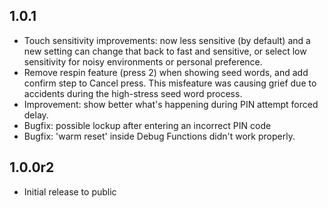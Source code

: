
## 1.0.1
- Touch sensitivity improvements: now less sensitive (by default) and a new setting can
  change that back to fast and sensitive, or select low sensitivity for noisy environments or
  personal preference.
- Remove respin feature (press 2) when showing seed words, and add confirm step
  to Cancel press. This misfeature was causing grief due to accidents during the
  high-stress seed word process.
- Improvement: show better what's happening during PIN attempt forced delay.
- Bugfix: possible lockup after entering an incorrect PIN code
- Bugfix: 'warm reset' inside Debug Functions didn't work properly.


## 1.0.0r2
- Initial release to public
